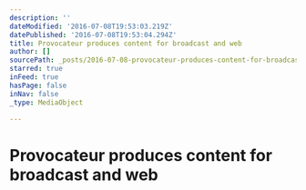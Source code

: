 ```yaml
---
description: ''
dateModified: '2016-07-08T19:53:03.219Z'
datePublished: '2016-07-08T19:53:04.294Z'
title: Provocateur produces content for broadcast and web
author: []
sourcePath: _posts/2016-07-08-provocateur-produces-content-for-broadcast-and-web.md
starred: true
inFeed: true
hasPage: false
inNav: false
_type: MediaObject

---
```

# **Provocateur produces content for broadcast and web**